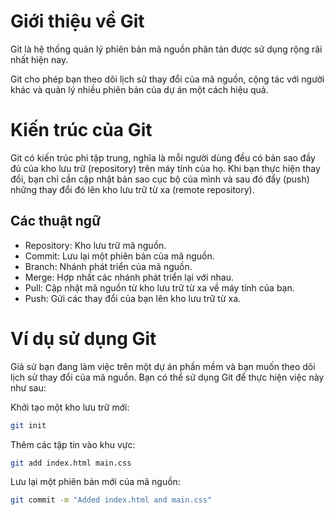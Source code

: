 # Giới thiệu về Git

Git là hệ thống quản lý phiên bản mã nguồn phân tán được sử dụng rộng rãi nhất hiện nay.

 Git cho phép bạn theo dõi lịch sử thay đổi của mã nguồn, cộng tác với người khác và quản lý nhiều phiên bản của dự án một cách hiệu quả.

# Kiến trúc của Git
Git có kiến trúc phi tập trung, nghĩa là mỗi người dùng đều có bản sao đầy đủ của kho lưu trữ (repository) trên máy tính của họ. Khi bạn thực hiện thay đổi, bạn chỉ cần cập nhật bản sao cục bộ của mình và sau đó đẩy (push) những thay đổi đó lên kho lưu trữ từ xa (remote repository).

## Các thuật ngữ
- Repository: Kho lưu trữ mã nguồn.
- Commit: Lưu lại một phiên bản của mã nguồn.
- Branch: Nhánh phát triển của mã nguồn.
- Merge: Hợp nhất các nhánh phát triển lại với nhau.
- Pull: Cập nhật mã nguồn từ kho lưu trữ từ xa về máy tính của bạn.
- Push: Gửi các thay đổi của bạn lên kho lưu trữ từ xa.

# Ví dụ sử dụng Git
Giả sử bạn đang làm việc trên một dự án phần mềm và bạn muốn theo dõi lịch sử thay đổi của mã nguồn. Bạn có thể sử dụng Git để thực hiện việc này như sau:

Khởi tạo một kho lưu trữ mới:
```bash
git init
```

Thêm các tập tin vào khu vực:
```bash
git add index.html main.css
```
Lưu lại một phiên bản mới của mã nguồn:
```bash
git commit -m "Added index.html and main.css"
```